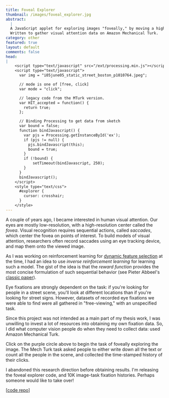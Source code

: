 ```yaml
---
title: Foveal Explorer
thumbnail: /images/foveal_explorer.jpg
abstract:
  |
  A JavaScript applet for exploring images "foveally," by moving a high-resolution area around.
  Written to gather visual attention data on Amazon Mechanical Turk.
category: other
featured: true
layout: default
comments: false
head:
|
    <script type="text/javascript" src="/ext/processing.min.js"></script>
    <script type="text/javascript">
      var img = "i05june05_static_street_boston_p1010764.jpeg";

      // mode is one of [free, click]
      var mode = "click";

      // legacy code from the MTurk version.
      var HIT_accepted = function() {
        return true;
      };

      // Binding Processing to get data from sketch
      var bound = false;
      function bindJavascript() {
        var pjs = Processing.getInstanceById('ex');
        if (pjs != null) {
          pjs.bindJavascript(this);
          bound = true;
        }
        if (!bound) {
            setTimeout(bindJavascript, 250);
        }
      }
      bindJavascript();
    </script>
    <style type="text/css">
      #explorer {
        cursor: crosshair;
      }
    </style>
---
```

A couple of years ago, I became interested in human visual attention.
Our eyes are mostly low-resolution, with a high-resolution center called the *fovea*.
Visual recognition requires sequential actions, called *saccades*, which center the fovea on points of interest.
To build models of visual attention, researchers often record saccades using an eye tracking device, and map them onto the viewed image.

As I was working on reinforcement learning for [dynamic feature selection](/recognition-on-a-budget) at the time, I had an idea to use *inverse reinforcement learning* for learning such a model.
The gist of the idea is that the *reward function* provides the most concise formulation of such sequential behavior (see Pieter Abbeel's [classic paper](http://scholar.google.com/scholar?cluster=10260011060619377707&hl=en&as_sdt=0,5&as_vis=1)).

Eye fixations are strongly dependent on the task: if you're looking for people in a street scene, you'll look at different locations than if you're looking for street signs.
However, datasets of recorded eye fixations we were able to find were all gathered in "free-viewing," with an unspecified task.

Since this project was not intended as a main part of my thesis work, I was unwilling to invest a lot of resources into obtaining my own fixation data.
So, I did what computer vision people do when they need to collect data: used Amazon Mechanical Turk.

<div id="explorer">
    <canvas id="ex" data-processing-sources="/files/foveal_explorer/ex.pde"></canvas>
</div>

Click on the purple circle above to begin the task of foveally exploring the image.
The Mech Turk task asked people to either write down all the text or count all the people in the scene, and collected the time-stamped history of their clicks.

I abandoned this research direction before obtaining results.
I'm releasing the foveal explorer code, and 10K image-task fixation histories.
Perhaps someone would like to take over!

\[[code repo](http://github.com/sergeyk/foveal_explorer)\]

